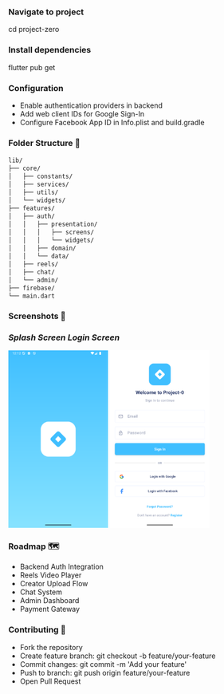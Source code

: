 ### Navigate to project
cd project-zero

### Install dependencies
flutter pub get

### Configuration
- Enable authentication providers in backend
- Add web client IDs for Google Sign-In
- Configure Facebook App ID in Info.plist and build.gradle

### Folder Structure 📁
```
lib/
├── core/
│   ├── constants/
│   ├── services/
│   ├── utils/
│   └── widgets/
├── features/
│   ├── auth/
│   │   ├── presentation/
│   │   │   ├── screens/
│   │   │   └── widgets/
│   │   ├── domain/
│   │   └── data/
│   ├── reels/
│   ├── chat/
│   └── admin/
├── firebase/
└── main.dart
```

### Screenshots 📸

### *Splash Screen*	*Login Screen*
<img src="./assets/screenshots/splash.png" width=200>	<img src="./assets/screenshots/login.png" width=200>

### Roadmap 🗺️
- Backend Auth Integration
- Reels Video Player
- Creator Upload Flow
- Chat System
- Admin Dashboard
- Payment Gateway

### Contributing 🤝
- Fork the repository
- Create feature branch: git checkout -b feature/your-feature
- Commit changes: git commit -m 'Add your feature'
- Push to branch: git push origin feature/your-feature
- Open Pull Request


